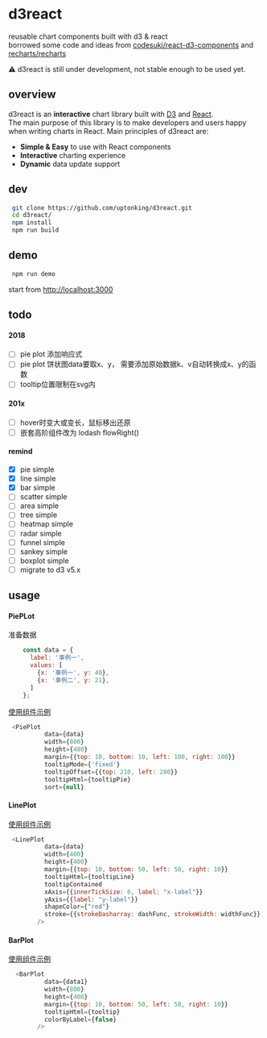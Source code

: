 # d3react  
reusable chart components built with d3 & react    
borrowed some code and ideas from [codesuki/react-d3-components](https://github.com/codesuki/react-d3-components) and [recharts/recharts](https://github.com/recharts/recharts)  

 :warning: d3react is still under development, not stable enough to be used yet. 

## overview

d3react is an **interactive** chart library built with [D3](http://d3js.org) and [React](https://facebook.github.io/react/).  
The main purpose of this library is to make developers and users happy when writing charts in React. Main principles of d3react are:

- **Simple & Easy** to use with React components
- **Interactive** charting experience
- **Dynamic** data update support

## dev 

```sh
 git clone https://github.com/uptonking/d3react.git
 cd d3react/
 npm install
 npm run build
```

## demo

```sh
 npm run demo
```

start from [http://localhost:3000](http://localhost:3000)

## todo

#### 2018
- [ ] pie plot 添加响应式
- [ ] pie plot 饼状图data要取x、y， 需要添加原始数据k、v自动转换成x、y的函数
- [ ] tooltip位置限制在svg内

#### 201x
- [ ] hover时变大或变长，鼠标移出还原
- [ ] 嵌套高阶组件改为 lodash flowRight()

#### remind
- [x] pie simple
- [x] line simple
- [x] bar simple
- [ ] scatter simple
- [ ] area simple
- [ ] tree simple
- [ ] heatmap simple
- [ ] radar simple
- [ ] funnel simple
- [ ] sankey simple
- [ ] boxplot simple
- [ ] migrate to d3 v5.x

## usage

#### PiePLot  
准备数据  
```js
    const data = {
      label: '事例一',
      values: [
        {x: '事例一', y: 40},
        {x: '事例二', y: 21},
      ]
    };
```
[使用组件示例](https://github.com/uptonking/d3react/demo/compolent/plot/PiePlotDemo.js)  
```js
 <PiePlot
          data={data}
          width={800}
          height={480}
          margin={{top: 10, bottom: 10, left: 100, right: 100}}
          tooltipMode={'fixed'}
          tooltipOffset={{top: 210, left: 280}}
          tooltipHtml={tooltipPie}
          sort={null}
```

#### LinePlot  
[使用组件示例]((https://github.com/uptonking/d3react/demo/compolent/plot/LinePlotDemo.js))  
```js
 <LinePlot
          data={data}
          width={400}
          height={400}
          margin={{top: 10, bottom: 50, left: 50, right: 10}}
          tooltipHtml={tooltipLine}
          tooltipContained
          xAxis={{innerTickSize: 6, label: "x-label"}}
          yAxis={{label: "y-label"}}
          shapeColor={"red"}
          stroke={{strokeDasharray: dashFunc, strokeWidth: widthFunc}}
        />
```  

#### BarPlot  
[使用组件示例]((https://github.com/uptonking/d3react/demo/compolent/plot/BarPlotDemo.js))  
```js
  <BarPlot
          data={data1}
          width={800}
          height={400}
          margin={{top: 10, bottom: 50, left: 50, right: 10}}
          tooltipHtml={tooltip}
          colorByLabel={false}
        />
```




